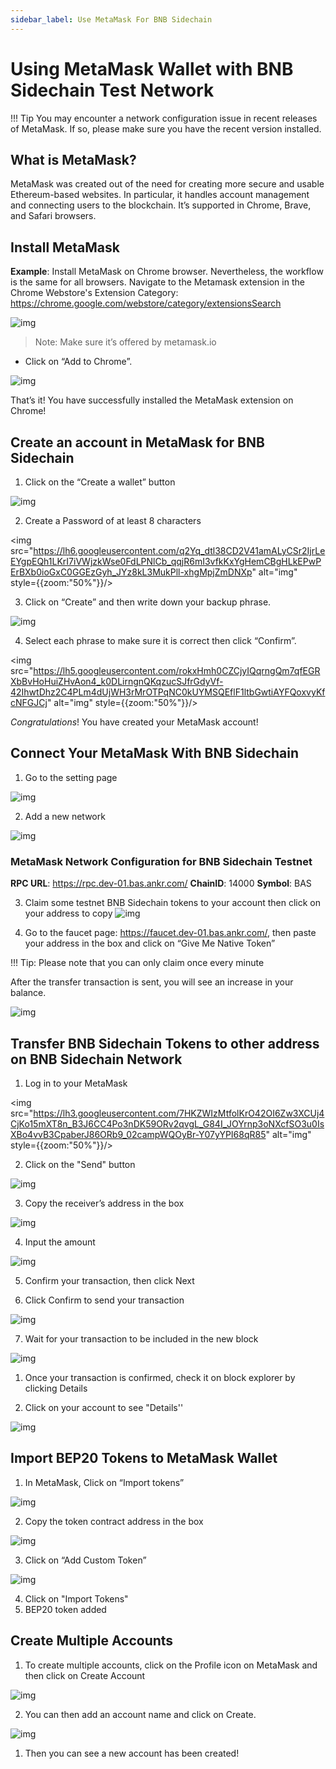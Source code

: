 ```yaml
---
sidebar_label: Use MetaMask For BNB Sidechain
---
```


# Using MetaMask Wallet with BNB Sidechain Test Network
!!! Tip You may encounter a network configuration issue in recent releases of MetaMask. If so, please make sure you have the recent version installed.

## What is MetaMask?
MetaMask was created out of the need for creating more secure and usable Ethereum-based websites. In particular, it handles account management and connecting users to the blockchain. It’s supported in Chrome, Brave, and Safari browsers.

## Install MetaMask
**Example**: Install MetaMask on Chrome browser. Nevertheless, the workflow is the same for all browsers.
Navigate to the Metamask extension in the Chrome Webstore's Extension Category: https://chrome.google.com/webstore/category/extensionsSearch 

![img](../../../../static/img/assets/metamask-install.png)

> Note: Make sure it’s offered by metamask.io
* Click on “Add to Chrome”. 

![img](../../../../static/img/assets/metamask-getstarted.png)

That’s it! You have successfully installed the MetaMask extension on Chrome! 

## Create an account in MetaMask for BNB Sidechain
1. Click on the “Create a wallet” button

![img](../../../../static/img/assets/create-wallet-for-bas.png)

2. Create a Password of at least 8 characters
   
<img src="https://lh6.googleusercontent.com/q2Yq_dtl38CD2V41amALyCSr2IjrLeEYgpEQh1LKrI7iVWjzkWse0FdLPNlCb_qqjR6mI3vfkKxYgHemCBgHLkEPwPErBXb0ioGxC0GGEzGyh_JYz8kL3MukPll-xhgMpjZmDNXp" alt="img" style={{zoom:"50%"}}/>

3. Click on “Create” and then write down your backup phrase.

![img](https://lh5.googleusercontent.com/hluBiNbCN4-8J31jX_5j2OqoNZZxb1WoApMr8RnxQ68FswgpD5D0WCZLb01nMVxDR57k-7WlDndvHEIgpB9pVHCr6O9KgenSPG6ayZrZ3D2wtZuWfTiu5Pbi_mDM19414i5FUDl4)

4. Select each phrase to make sure it is correct then click “Confirm”.
   
<img src="https://lh5.googleusercontent.com/rokxHmh0CZCjyIQqrngQm7qfEGRXbBvHoHuiZHvAon4_k0DLirngnQKqzucSJfrGdyVf-42IhwtDhz2C4PLm4dUjWH3rMrOTPqNC0kUYMSQEflF1ltbGwtiAYFQoxvyKfcNFGJCj" alt="img" style={{zoom:"50%"}}/>

_Congratulations_! You have created your MetaMask account!

## Connect Your MetaMask With BNB Sidechain

1. Go to the setting page

![img](https://lh5.googleusercontent.com/NqWPIv1MrMJ-W2wDKjxtdxcdFhDwiqhsZ6G6MY6FQnhxPTCCPfPHBJ59vBl1ddxpbfV11ufETWAolV1s9YjCYHPeJCKW1S-sr8gfjcFt3swXM-p3IgafNBqPZ86DvThK-I9gKbrw)

2. Add a new network
   
![img](../../../../static/img/assets/bnb-sidechain-metamsk-config.JPG)

### MetaMask Network Configuration for BNB Sidechain Testnet

**RPC URL**:  https://rpc.dev-01.bas.ankr.com/
**ChainID**: 14000
**Symbol**: BAS

3. Claim some testnet BNB Sidechain tokens to your account then click on your address to copy
![img](../../../../static/img/assets/bnb-sidechain-metamsk-config-2.JPG)

4. Go to the faucet page: <https://faucet.dev-01.bas.ankr.com/>, then paste your address in the box and click on “Give Me Native Token”

!!! Tip: Please note that you can only claim once every minute 

After the transfer transaction is sent, you will see an increase in your balance.

![img](../../../../static/img/assets/bnb-sidechain-faucet.JPG)

## Transfer BNB Sidechain Tokens to other address on BNB Sidechain Network

1. Log in to your MetaMask 
   
<img src="https://lh3.googleusercontent.com/7HKZWIzMtfolKrO42OI6Zw3XCUj4CjKo15mXT8n_B3J6CC4Po3nDK59ORv2qvgL_G84I_JOYrnp3oNXcfSO3u0IsXBo4vvB3CpaberJ86ORb9_02campWQOyBr-Y07yYPI68qR85" alt="img" style={{zoom:"50%"}}/>

2. Click on the "Send" button

![img](../../../../static/img/assets/send-bas-token-1.JPG)

3. Copy the receiver’s address in the box

![img](../../../../static/img/assets/send-bas-token-2.JPG)

4. Input the amount

![img](../../../../static/img/assets/send-bas-token-3.JPG)

5. Confirm your transaction, then click Next
   
6. Click Confirm to send your transaction

![img](../../../../static/img/assets/send-bas-token-4.JPG)

7. Wait for your transaction to be included in the new block

![img](../../../../static/img/assets/send-bas-token-5.JPG)

1. Once your transaction is confirmed, check it on block explorer by clicking Details

2. Click on your account to see "Details''

![img](../../../../static/img/assets/send-bas-token-6.JPG)

## Import BEP20 Tokens to MetaMask Wallet

1. In MetaMask, Click on “Import tokens”

![img](https://3273513804-files.gitbook.io/~/files/v0/b/gitbook-x-prod.appspot.com/o/spaces%2FoXY90dh2y66ykYGiiavc%2Fuploads%2FCFNPFrmwkZfl1O72O6Dh%2F13-importToken.png?alt=media&token=4bf6c3eb-ce87-426a-92dd-5a92ea7d5508)

2. Copy the token contract address in the box

![img](https://3273513804-files.gitbook.io/~/files/v0/b/gitbook-x-prod.appspot.com/o/spaces%2FoXY90dh2y66ykYGiiavc%2Fuploads%2FhqgYWYdmZ83rfUkoeCXy%2F14-inputToken.png?alt=media&token=c0d20f17-1a94-4e03-9317-c01e597254db)

3. Click on “Add Custom Token”

![img](https://3273513804-files.gitbook.io/~/files/v0/b/gitbook-x-prod.appspot.com/o/spaces%2FoXY90dh2y66ykYGiiavc%2Fuploads%2FbIMTMzXuwtFmhTqbu1lC%2F15-import.png?alt=media&token=77ac45b9-3861-45a1-aad6-52e9555a417f)

4. Click on "Import Tokens"
5. BEP20 token added
   
## Create Multiple Accounts
1. To create multiple accounts, click on the Profile icon on MetaMask and then click on Create Account

![img](https://3273513804-files.gitbook.io/~/files/v0/b/gitbook-x-prod.appspot.com/o/spaces%2FoXY90dh2y66ykYGiiavc%2Fuploads%2F8WEpWfDtNPxVsUYh7bZM%2F16-create.png?alt=media&token=6fe5b75c-e33e-4efa-8253-909e0d98f815)

2. You can then add an account name and click on Create.
   
![img](https://3273513804-files.gitbook.io/~/files/v0/b/gitbook-x-prod.appspot.com/o/spaces%2FoXY90dh2y66ykYGiiavc%2Fuploads%2FggpTmHfXGCm36N72Yg7u%2F18-added.png?alt=media&token=87337b1e-2aee-45c5-849b-6ecce07bb02c)

1. Then you can see a new account has been created!

